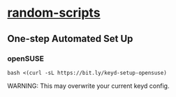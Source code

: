 
# [random-scripts](https://github.com/amjadodeh/random-scripts)

## One-step Automated Set Up

### openSUSE

`bash <(curl -sL https://bit.ly/keyd-setup-opensuse)`

WARNING: This may overwrite your current keyd config.

